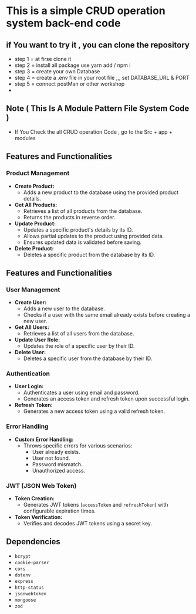 # This is a simple CRUD operation system back-end code 
## if You want to try it , you can clone the repository
* step 1 = at firse clone it
* step 2 = install all package use yarn add / npm i
* step 3 = create your own Database 
* step 4 = create a .env file in your root file ,,, set DATABASE_URL & PORT
* step 5 = connect postMan or other workshop
* 
## Note ( This Is A Module Pattern File System Code )
* If You Check the all CRUD operation Code , go to the Src + app + modules

## Features and Functionalities
### Product Management
- **Create Product:**
  - Adds a new product to the database using the provided product details.
- **Get All Products:**
  - Retrieves a list of all products from the database.
  - Returns the products in reverse order.
- **Update Product:**
  - Updates a specific product's details by its ID.
  - Allows partial updates to the product using provided data.
  - Ensures updated data is validated before saving.
- **Delete Product:**
  - Deletes a specific product from the database by its ID.

  
## Features and Functionalities
### User Management
- **Create User:**
  - Adds a new user to the database.
  - Checks if a user with the same email already exists before creating a new user.
- **Get All Users:**
  - Retrieves a list of all users from the database.
- **Update User Role:**
  - Updates the role of a specific user by their ID.
- **Delete User:**
  - Deletes a specific user from the database by their ID.

### Authentication
- **User Login:**
  - Authenticates a user using email and password.
  - Generates an access token and refresh token upon successful login.
- **Refresh Token:**
  - Generates a new access token using a valid refresh token.

### Error Handling
- **Custom Error Handling:**
  - Throws specific errors for various scenarios:
    - User already exists.
    - User not found.
    - Password mismatch.
    - Unauthorized access.

### JWT (JSON Web Token)
- **Token Creation:**
  - Generates JWT tokens (`accessToken` and `refreshToken`) with configurable expiration times.
- **Token Verification:**
  - Verifies and decodes JWT tokens using a secret key.


## Dependencies
- `bcrypt`
- `cookie-parser`
- `cors`
- `dotenv`
- `express`
- `http-status`
- `jsonwebtoken`
- `mongoose`
- `zod`




